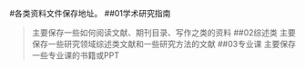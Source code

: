 #各类资料文件保存地址。
##01学术研究指南
> 主要保存一些如何阅读文献、期刊目录、写作之类的资料
##02综述类
> 主要保存一些研究领域综述类文献和一些研究方法的文献
##03专业课
> 主要保存一些专业课的书籍或PPT 
